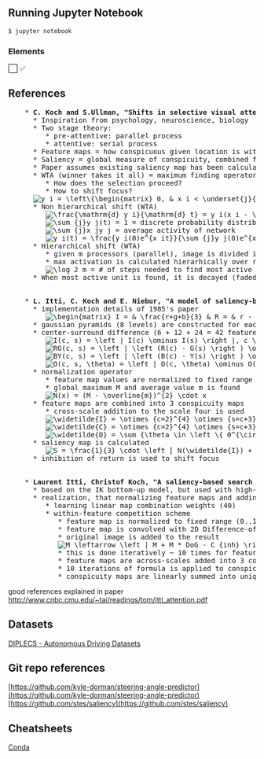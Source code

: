 ## Running Jupyter Notebook
```sh
$ jupyter notebook
```
### Elements
⬜️ ✅

## References
<!DOCTYPE html>
<meta charset="utf-8">
<body>
<pre>
    * <b>C. Koch and S.Ullman, "Shifts in selective visual attention. Towards the underlying neural circuitry," in <i>Human Neurobiology</i>, 1985.</b>
      * Inspiration from psychology, neuroscience, biology
      * Two stage theory:
         * pre-attentive: parallel process
         * attentive: serial process
      * Feature maps = how conspicuous given location is with respect to a feature
      * Saliency = global measure of conspicuity, combined feature maps
      * Paper assumes existing saliency map has been calculated
      * WTA (winner takes it all) = maximum finding operator, used for finding most active location
         * How does the selection proceed?
         * How to shift focus?
      <img src="https://latex.codecogs.com/gif.latex?y_i&space;=&space;\left\{\begin{matrix}&space;0,&space;&&space;x_i&space;<&space;\underset{j}{\max}&space;\&space;x_j&space;\\&space;f(x_i),&space;&&space;x_i&space;=&space;\underset{j}{\max}&space;\&space;x_j&space;\end{matrix}\right." title="y_i = \left\{\begin{matrix} 0, & x_i < \underset{j}{\max} \ x_j \\ f(x_i), & x_i = \underset{j}{\max} \ x_j \end{matrix}\right." />
      * Non hierarchical shift (WTA)
         <img src="https://latex.codecogs.com/gif.latex?\frac{\mathrm{d}&space;y_i}{\mathrm{d}&space;t}&space;=&space;y_i(x_i&space;-&space;\sum_{j}x_jy_j)&space;\\" title="\frac{\mathrm{d} y_i}{\mathrm{d} t} = y_i(x_i - \sum_{j}x_jy_j) \\" /> = state equation
         <img src="https://latex.codecogs.com/gif.latex?\sum_{j}y_j(t)&space;=&space;1" title="\sum_{j}y_j(t) = 1" /> = discrete probability distribution over outputs
         <img src="https://latex.codecogs.com/gif.latex?\sum_{j}x_jy_j" title="\sum_{j}x_jy_j" /> = average activity of network
         <img src="https://latex.codecogs.com/gif.latex?y_i(t)&space;=&space;\frac{y_i(0)e^{x_it}}{\sum_{j}y_j(0)e^{x_jt}}" title="y_i(t) = \frac{y_i(0)e^{x_it}}{\sum_{j}y_j(0)e^{x_jt}}" /> = solution
      * Hierarchical shift (WTA)
         * given m processors (parallel), image is divided into m regions (regions are indexed)
         * max activation is calculated hierarhically over regions
         <img src="https://latex.codecogs.com/gif.latex?\log_2&space;m" title="\log_2 m" /> = # of steps needed to find most active unit. (binary tree)
      * When most active unit is found, it is decayed (faded) -> new unit will become most active and focus will be shifted
    <b></b>
    <b></b>
    * <b>L. Itti, C. Koch and E. Niebur, "A model of saliency-based visual attention for rapid scene analysis," in <i>IEEE Transactions on Pattern Analysis and Machine Intelligence</i>, 1998.</b>
      * implementation details of 1985's paper
         <img src="https://latex.codecogs.com/gif.latex?\begin{matrix}&space;I&space;=&space;&&space;\frac{r&plus;g&plus;b}{3}&space;&&space;R&space;=&space;&&space;r&space;-&space;\frac{g&space;&plus;&space;b}{2}&space;\\&space;G&space;=&space;&&space;g&space;-&space;\frac{r&space;&plus;&space;b}{2}&space;&&space;B&space;=&space;&&space;b&space;-&space;\frac{r&space;&plus;&space;g}{2}&space;\\&space;Y&space;=&space;&&space;\frac{r&space;&plus;&space;g}{2}&space;-&space;\frac{\left&space;|&space;r&space;-&space;g&space;\right&space;|}{2}&space;-&space;b&space;\end{matrix}" title="\begin{matrix} I = & \frac{r+g+b}{3} & R = & r - \frac{g + b}{2} \\ G = & g - \frac{r + b}{2} & B = & b - \frac{r + g}{2} \\ Y = & \frac{r + g}{2} - \frac{\left | r - g \right |}{2} - b \end{matrix}" />
      * gaussian pyramids (8 levels) are constructed for each feature (1 + 4 + 4 pyramids)
      * center-surround difference (6 + 12 + 24 = 42 feature maps in total)
         <img src="https://latex.codecogs.com/gif.latex?I(c,&space;s)&space;=&space;\left&space;|&space;I(c)&space;\ominus&space;I(s)&space;\right&space;|,&space;c&space;\in&space;\left&space;\{&space;2,3,4&space;\right&space;\},&space;\delta&space;\in&space;\left&space;\{&space;\right&space;3,4&space;\},&space;s&space;=&space;c&space;&plus;&space;\delta" title="I(c, s) = \left | I(c) \ominus I(s) \right |, c \in \left \{ 2,3,4 \right \}, \delta \in \left \{ \right 3,4 \}, s = c + \delta" />
         <img src="https://latex.codecogs.com/gif.latex?RG(c,&space;s)&space;=&space;\left&space;|&space;\left&space;(R(c)&space;-&space;G(s)&space;\right&space;)&space;\ominus&space;\left&space;(G(c)&space;-&space;R(s)&space;\right&space;)&space;\right&space;|" title="RG(c, s) = \left | \left (R(c) - G(s) \right ) \ominus \left (G(c) - R(s) \right ) \right |" />
         <img src="https://latex.codecogs.com/gif.latex?BY(c,&space;s)&space;=&space;\left&space;|&space;\left&space;(B(c)&space;-&space;Y(s)&space;\right&space;)&space;\ominus&space;\left&space;(Y(c)&space;-&space;B(s)&space;\right&space;)&space;\right&space;|" title="BY(c, s) = \left | \left (B(c) - Y(s) \right ) \ominus \left (Y(c) - B(s) \right ) \right |" />
         <img src="https://latex.codecogs.com/gif.latex?O(c,&space;s,&space;\theta)&space;=&space;\left&space;|&space;O(c,&space;\theta)&space;\ominus&space;O(s,\theta)&space;\right&space;|" title="O(c, s, \theta) = \left | O(c, \theta) \ominus O(s,\theta) \right |" />
      * normalization operator
         * feature map values are normalized to fixed range [0..M] to eliminate amplitude differences between feature maps
         * global maximum M and average value m is found
         <img src="https://latex.codecogs.com/gif.latex?N(x)&space;=&space;(M&space;-&space;\overline{m})^{2}&space;\cdot&space;x" title="N(x) = (M - \overline{m})^{2} \cdot x" />
      * feature maps are combined into 3 conspicuity maps
         * cross-scale addition to the scale four is used
         <img src="https://latex.codecogs.com/gif.latex?\widetilde{I}&space;=&space;\otimes_{c=2}^{4}&space;\otimes_{s=c&plus;3}^{4}&space;N(I(c,&space;s))" title="\widetilde{I} = \otimes_{c=2}^{4} \otimes_{s=c+3}^{4} N(I(c, s))" />
         <img src="https://latex.codecogs.com/gif.latex?\widetilde{C}&space;=&space;\otimes_{c=2}^{4}&space;\otimes_{s=c&plus;3}^{4}&space;\left&space;[&space;N(RG(c,s)&space;&plus;&space;N(BY(c,s)))&space;\right&space;]" title="\widetilde{C} = \otimes_{c=2}^{4} \otimes_{s=c+3}^{4} \left [ N(RG(c,s) + N(BY(c,s))) \right ]" />
         <img src="https://latex.codecogs.com/gif.latex?\widetilde{O}&space;=&space;\sum_{\theta&space;\in&space;\left&space;\{&space;0^{\circ},&space;45^{\circ},&space;90^{\circ},&space;135^{\circ}&space;\right&space;\}}&space;N\left&space;[\otimes_{c=2}^{4}&space;\otimes_{s=c&plus;3}^{4}&space;N(O(c,&space;s,&space;\theta))&space;\right&space;]" title="\widetilde{O} = \sum_{\theta \in \left \{ 0^{\circ}, 45^{\circ}, 90^{\circ}, 135^{\circ} \right \}} N\left [\otimes_{c=2}^{4} \otimes_{s=c+3}^{4} N(O(c, s, \theta)) \right ]" />
      * saliency map is calculated
         <img src="https://latex.codecogs.com/gif.latex?S&space;=&space;\frac{1}{3}&space;\cdot&space;\left&space;[&space;N(\widetilde{I})&space;&plus;&space;N(\widetilde{C})&space;&plus;N(\widetilde{O})&space;\right&space;]" title="S = \frac{1}{3} \cdot \left [ N(\widetilde{I}) + N(\widetilde{C}) +N(\widetilde{O}) \right ]" />
      * inhibition of return is used to shift focus
    <b></b>
    <b></b>
    * <b>Laurent Itti, Christof Koch, "A saliency-based search mechanism for overt and covert shifts of visual attention," in <i>Vision Research</i>, Volume 40, 2000.</b>
      * based on the IK bottom-up model, but used with high-resolution (6144x4096) images of military vehicles
      * realization, that normalizing feature maps and adding them up yields poor performance. Either it should be:
         * learning linear map combination weights (40)
         * within-feature competition scheme
            * feature map is normalized to fixed range (0..1)
            * feature map is convolved with 2D Difference-of-gaussian kernel (DoG)
            * original image is added to the result
            <img src="https://latex.codecogs.com/gif.latex?M&space;\leftarrow&space;\left&space;|&space;M&space;&plus;&space;M&space;*&space;DoG&space;-&space;C_{inh}&space;\right&space;|_{\geq&space;0}" title="M \leftarrow \left | M + M * DoG - C_{inh} \right |_{\geq 0}" />
            * this is done iteratively ~ 10 times for feature map
            * feature maps are across-scales added into 3 conspicuity maps
            * 10 iterations of formula is applied to conspicuity maps
            * conspicuity maps are linearly summed into unique saliency map
</pre>
</body>
</html>

good references explained in paper http://www.cnbc.cmu.edu/~tai/readings/tom/itti_attention.pdf

## Datasets
[DIPLECS - Autonomous Driving Datasets](https://cvssp.org/data/diplecs/)

## Git repo references
[https://github.com/kyle-dorman/steering-angle-predictor](https://github.com/kyle-dorman/steering-angle-predictor) <br>
[https://github.com/stes/saliency](https://github.com/stes/saliency)

## Cheatsheets
[Conda](https://docs.conda.io/projects/conda/en/4.6.0/_downloads/52a95608c49671267e40c689e0bc00ca/conda-cheatsheet.pdf)
